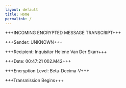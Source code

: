 ```yaml
---
layout: default
title: Home
permalink: /
---
```


+++INCOMING ENCRYPTED MESSAGE TRANSCRIPT+++

+++Sender: UNKNOWN+++

+++Recipient: Inquisitor Helene Van Der Skarr+++

+++Date: 00:47:21 002.M42+++

+++Encryption Level: Beta-Decima-V+++

+++Transmission Begins+++
